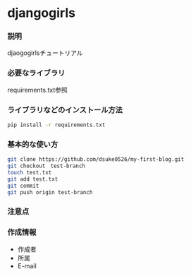 # djangogirls

### 説明
djaogogirlsチュートリアル
### 必要なライブラリ
requirements.txt参照

### ライブラリなどのインストール方法
 
```bash
pip install -r requirements.txt
```

### 基本的な使い方
```bash
git clone https://github.com/dsuke0526/my-first-blog.git
git checkout　test-branch
touch test.txt
git add test.txt
git commit
git push origin test-branch
```

### 注意点

### 作成情報
* 作成者
* 所属
* E-mail



